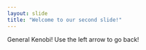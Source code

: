 ```yaml
---
layout: slide
title: "Welcome to our second slide!"
---
```

General Kenobi!
Use the left arrow to go back!
